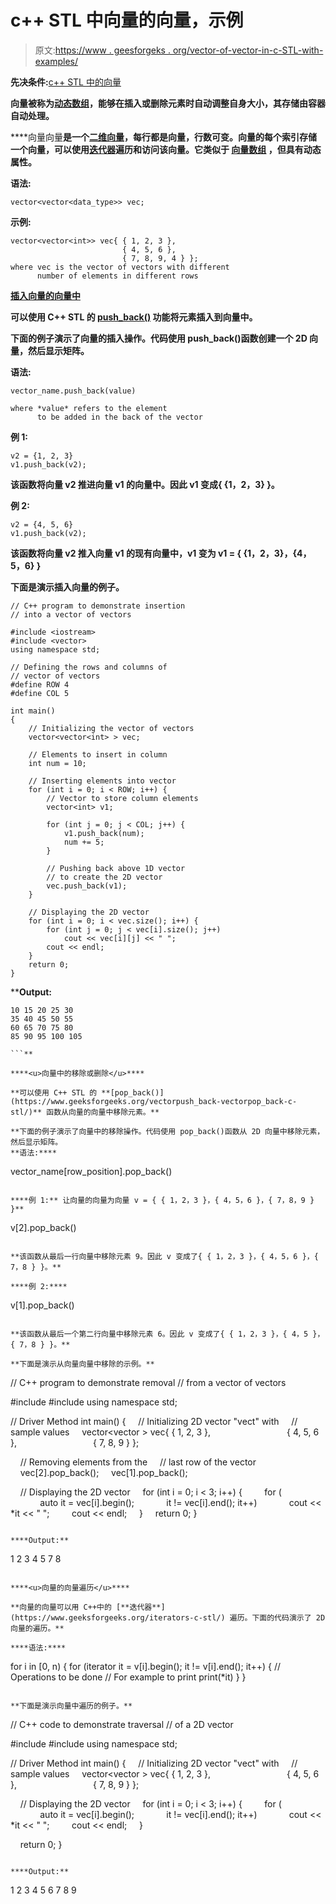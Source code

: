 # c++ STL 中向量的向量，示例

> 原文:[https://www . geesforgeks . org/vector-of-vector-in-c-STL-with-examples/](https://www.geeksforgeeks.org/vector-of-vectors-in-c-stl-with-examples/)

**先决条件:**[c++ STL 中的向量](https://www.geeksforgeeks.org/vector-in-cpp-stl/)

[](https://www.geeksforgeeks.org/vector-in-cpp-stl/)**向量被称为[动态数组](https://www.geeksforgeeks.org/how-do-dynamic-arrays-work/)，能够在插入或删除元素时自动调整自身大小，其存储由容器自动处理。**

****向量向量**是一个[二维向量](https://www.geeksforgeeks.org/2d-vector-in-cpp-with-user-defined-size/)，每行都是向量，行数可变。向量的每个索引存储一个向量，可以使用[迭代器](https://www.geeksforgeeks.org/iterators-c-stl/)遍历和访问该向量。它类似于 **[向量数组](https://www.geeksforgeeks.org/array-of-vectors-in-c-stl/)** ，但具有动态属性。**

****语法:****

```
vector<vector<data_type>> vec;
```

****示例:****

```
vector<vector<int>> vec{ { 1, 2, 3 }, 
                         { 4, 5, 6 }, 
                         { 7, 8, 9, 4 } }; 
where vec is the vector of vectors with different
      number of elements in different rows 
```

****<u>插入向量的向量中</u>****

**可以使用 C++ STL 的 [**push_back()**](https://www.geeksforgeeks.org/vectorpush_back-vectorpop_back-c-stl/) 功能将元素插入到向量中。**

**下面的例子演示了向量的插入操作。代码使用 push_back()函数创建一个 2D 向量，然后显示矩阵。**

****语法:****

```
vector_name.push_back(value)

where *value* refers to the element
      to be added in the back of the vector 
```

****例 1:****

```
v2 = {1, 2, 3}
v1.push_back(v2); 
```

**该函数将向量 v2 推进向量 v1 的向量中。因此 v1 变成{ {1，2，3} }。**

****例 2:****

```
v2 = {4, 5, 6}
v1.push_back(v2); 
```

**该函数将向量 v2 推入向量 v1 的现有向量中，v1 变为 v1 = { {1，2，3}，{4，5，6} }**

**下面是演示插入向量的例子。**

```
// C++ program to demonstrate insertion
// into a vector of vectors

#include <iostream>
#include <vector>
using namespace std;

// Defining the rows and columns of
// vector of vectors
#define ROW 4
#define COL 5

int main()
{
    // Initializing the vector of vectors
    vector<vector<int> > vec;

    // Elements to insert in column
    int num = 10;

    // Inserting elements into vector
    for (int i = 0; i < ROW; i++) {
        // Vector to store column elements
        vector<int> v1;

        for (int j = 0; j < COL; j++) {
            v1.push_back(num);
            num += 5;
        }

        // Pushing back above 1D vector
        // to create the 2D vector
        vec.push_back(v1);
    }

    // Displaying the 2D vector
    for (int i = 0; i < vec.size(); i++) {
        for (int j = 0; j < vec[i].size(); j++)
            cout << vec[i][j] << " ";
        cout << endl;
    }
    return 0;
}
```

****Output:**

```
10 15 20 25 30 
35 40 45 50 55 
60 65 70 75 80 
85 90 95 100 105

```** 

****<u>向量中的移除或删除</u>****

**可以使用 C++ STL 的 **[pop_back()](https://www.geeksforgeeks.org/vectorpush_back-vectorpop_back-c-stl/)** 函数从向量的向量中移除元素。**

**下面的例子演示了向量中的移除操作。代码使用 pop_back()函数从 2D 向量中移除元素，然后显示矩阵。
**语法:****

```
vector_name[row_position].pop_back()
```

****例 1:** 让向量的向量为向量 v = { { 1，2，3 }，{ 4，5，6 }，{ 7，8，9 } }**

```
v[2].pop_back() 
```

**该函数从最后一行向量中移除元素 9。因此 v 变成了{ { 1，2，3 }，{ 4，5，6 }，{ 7，8 } }。**

****例 2:****

```
v[1].pop_back() 
```

**该函数从最后一个第二行向量中移除元素 6。因此 v 变成了{ { 1，2，3 }，{ 4，5 }，{ 7，8 } }。**

**下面是演示从向量向量中移除的示例。**

```
// C++ program to demonstrate removal
// from a vector of vectors

#include <iostream>
#include <vector>
using namespace std;

// Driver Method
int main()
{
    // Initializing 2D vector "vect" with
    // sample values
    vector<vector<int> > vec{ { 1, 2, 3 },
                              { 4, 5, 6 },
                              { 7, 8, 9 } };

    // Removing elements from the
    // last row of the vector
    vec[2].pop_back();
    vec[1].pop_back();

    // Displaying the 2D vector
    for (int i = 0; i < 3; i++) {
        for (
            auto it = vec[i].begin();
            it != vec[i].end(); it++)
            cout << *it << " ";
        cout << endl;
    }
    return 0;
}
```

****Output:**

```
1 2 3 
4 5 
7 8

```** 

****<u>向量的向量遍历</u>****

**向量的向量可以用 C++中的 [**迭代器**](https://www.geeksforgeeks.org/iterators-c-stl/) 遍历。下面的代码演示了 2D 向量的遍历。**

****语法:****

```
for i in [0, n)
{
    for (iterator it = v[i].begin();
         it != v[i].end(); it++) 
   {
        // Operations to be done
        // For example to print
        print(*it)
    }
} 
```

**下面是演示向量中遍历的例子。**

```
// C++ code to demonstrate traversal
// of a 2D vector

#include <iostream>
#include <vector>
using namespace std;

// Driver Method
int main()
{
    // Initializing 2D vector "vect" with
    // sample values
    vector<vector<int> > vec{ { 1, 2, 3 },
                              { 4, 5, 6 },
                              { 7, 8, 9 } };

    // Displaying the 2D vector
    for (int i = 0; i < 3; i++) {
        for (
            auto it = vec[i].begin();
            it != vec[i].end(); it++)
            cout << *it << " ";
        cout << endl;
    }

    return 0;
}
```

****Output:**

```
1 2 3 
4 5 6 
7 8 9

```**